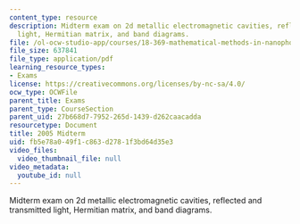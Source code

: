 ```yaml
---
content_type: resource
description: Midterm exam on 2d metallic electromagnetic cavities, reflected and transmitted
  light, Hermitian matrix, and band diagrams.
file: /ol-ocw-studio-app/courses/18-369-mathematical-methods-in-nanophotonics-spring-2008/fb5e78a049f1c863d2781f3bd64d35e3_midterm_05.pdf
file_size: 637841
file_type: application/pdf
learning_resource_types:
- Exams
license: https://creativecommons.org/licenses/by-nc-sa/4.0/
ocw_type: OCWFile
parent_title: Exams
parent_type: CourseSection
parent_uid: 27b668d7-7952-265d-1439-d262caacadda
resourcetype: Document
title: 2005 Midterm
uid: fb5e78a0-49f1-c863-d278-1f3bd64d35e3
video_files:
  video_thumbnail_file: null
video_metadata:
  youtube_id: null
---
```

Midterm exam on 2d metallic electromagnetic cavities, reflected and transmitted light, Hermitian matrix, and band diagrams.
